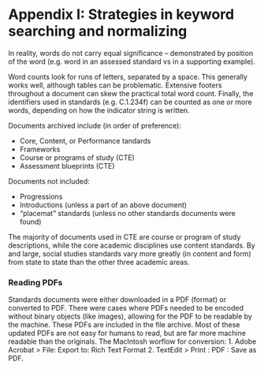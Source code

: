 # Appendix I: Strategies in keyword searching and normalizing

In reality, words do not carry equal significance – demonstrated by position of the word (e.g. word in an assessed standard vs in a supporting example). 

Word counts look for runs of letters, separated by a space. This generally works well, although tables can be problematic. Extensive footers throughout a document can skew the practical total word count. Finally, the identifiers used in standards (e.g. C.1.234f) can be counted as one or more words, depending on how the indicator string is written.

Documents archived include (in order of preference):
- Core, Content, or Performance tandards
- Frameworks
- Course or programs of study (CTE)
- Assessment blueprints (CTE)

Documents not included:
- Progressions
- Introductions (unless a part of an above document)
- “placemat” standards (unless no other standards documents were found)

 The majority of documents used in CTE are course or program of study descriptions, while the core academic disciplines use content standards.  By and large, social studies standards vary more greatly (in content and form) from state to state than the other three academic areas.  

### Reading PDFs
Standards documents were either downloaded in a PDF (format) or converted to PDF.  There were cases where PDFs needed to be encoded without binary objects (like images), allowing for the PDF to be readable by the machine.  These PDFs are included in the file archive.  Most of these updated PDFs are not easy for humans to read, but are far more machine readable than the originals. The MacIntosh worflow for conversion: 1. Adobe Acrobat > File: Export to: Rich Text Format 2. TextEdit > Print : PDF : Save as PDF.


<!-- Global site tag (gtag.js) - Google Analytics -->
<script async src="https://www.googletagmanager.com/gtag/js?id=G-VJ281EFGY0"></script>
<script>
  window.dataLayer = window.dataLayer || [];
  function gtag(){dataLayer.push(arguments);}
  gtag('js', new Date());

  gtag('config', 'G-VJ281EFGY0');
</script><!-- Global site tag (gtag.js) - Google Analytics -->
<script async src="https://www.googletagmanager.com/gtag/js?id=G-VJ281EFGY0"></script>
<script>
  window.dataLayer = window.dataLayer || [];
  function gtag(){dataLayer.push(arguments);}
  gtag('js', new Date());

  gtag('config', 'G-VJ281EFGY0');
</script>
